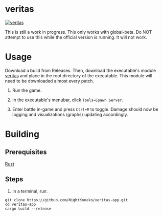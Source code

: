 # veritas
[![veritas](https://img.shields.io/badge/veritas-Discord-%235865F2.svg)](https://discord.gg/Y9kSnPk95H)



This is still a work in progress. This only works with global-beta. Do NOT attempt to use this while the official version is running. It will not work.

# Usage
Download a build from Releases. Then, download the executable's module [veritas](https://github.com/hessiser/veritas) and place in the root directory of the executable. This module will need to be downloaded almost every patch. 

1. Run the game.

2. In the executable's menubar, click `Tools→Spawn Server`.

3. Enter battle in-game and press `Ctrl+M` to toggle. Damage should now be logging and visualizations (graphs) updating accordingly.

# Building
## Prerequisites
[Rust](https://www.rust-lang.org/tools/install)

## Steps
1. In a terminal, run:
```
git clone https://github.com/NightKoneko/veritas-app.git
cd veritas-app
cargo build --release
```
